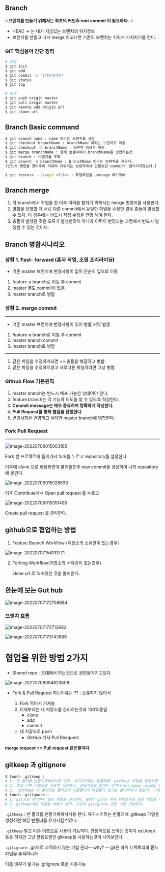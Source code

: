 ## Branch 

🔥**브랜치를 만들기 위해서는 최초의 커밋즉 root commit 이 필요하다.** 🔥

- HEAD -> 는 내가 지금있는 브랜치의 위치정보
- 브랜치를 만들고 나서 merge 하고나면 기존의 브랜치는 지워서 가지치기를 한다. 

### GIT 핵심용어 간단 정리

```bash
# 로컬
$ git init
$ git add
$ git commit -m 'z커밋메시지'
$ git status
$ git log

# 원격
$ git push origin master
$ git pull origin master
$ git remote add origin url
$ git clone url
```

## Branch Basic command

```bash
$ git branch name : name 이라는 브랜치를 생성
$ git checkout branchName : branchName 이라는 브랜치로 이동
$ git checkout -b branchName : 브랜치 생성후 이동
$ git merge branchName : 현재 브랜치에서 branchName을 병합하는것
$ git branch : 브랜치를 조회
$ git branch -d branchName : branchName 이라는 브랜치를 지운다. 
(반드시 병합을 한이후에 지워야 지워지는 브랜치에서 만들었던 commit이 없어지지않는다.)

$ git restore --staged <file> : 특정파일을 unstage 하기위해
```

## Branch merge

1. 각 branch에서 작업을 한 이후 이력을 합치기 위해서는 merge 명령어를 사용한다.
2. 병합을 진행할 때 서로 다른 commit에서 동일한 파일을 수정한 경우 충돌이 발생할 수 있다. 이 경우에는 반드시 직접 수정을 진행 해야 한다.
3. 충돌이 발생한 것은 오류가 발생한것이 아니라 이력이 변경되는 과정에서 반드시 발생할 수 있는 것이다.

## Branch 병합시나리오

###  상황 1. Fast- forward (혼자 작업, 조원 프리라이딩)

- 기존 master 브랜치에 변경사항이 없어 단순히 앞으로 이동

1. feature-a branch로 이동 후 commit
2. master 별도 commit이 없음
3. master branch로 병합

### 상황 2. merge commit

---

- 기존 master 브랜치에 변경사항이 있어 병합 커밋 발생

1. feature-a branch로 이동 후 commit
2. master branch commit
3. master branch로 병합

---

1. 같은 파일을 수정하게되면 => 충돌을 해결하고 병합
2. 같은 파일을 수정하지않고 서로다른 파일이라면 그냥 병합

### Github Flow 기본원칙

1. master branch는 반드시 배포 가능한 상태여야 한다.
2. feature branch는 각 기능의 의도를 알 수 있도록 작성한다.
3. **Commit message는 매우 중요하며 명확하게 작성한다.**
4. **Pull Request를 통해 협업을 진행한다.**
5. 변경사항을 반영하고 싶다면 master branch에 병합한다.

### Fork Pull Request

---

![image-20220709015003185](Git_branch.assets/image-20220709015003185.png)

Fork 할 프로젝트에 들어가서 fork를 누르고 repository를 설정한다.

이후에 clone 으로 바탕화면에 불러들인후 new commit을 생성하여 나의 repository에 올린다.

![image-20220709015028593](Git_branch.assets/image-20220709015028593.png)

이후 Contribute에서 Open pull request 를 누르고

![image-20220709015051485](Git_branch.assets/image-20220709015051485.png)

Create pull request 를 클릭한다.

## github으로 협업하는 방법

1. Feature Beanch Workflow (저장소의 소유권이 있는경우)

![image-20220707154131771](Git_branch.assets/image-20220707154131771.png)



2. Forking Workflow(저장소의 서유권이 없는경우)

   clone url 로 fork했던 것을 불러온다.

## 한눈에 보는 Gut hub

![image-20220707172758684](Git_branch.assets/image-20220707172758684.png)

### 브랜치 흐름

![image-20220707172713682](Git_branch.assets/image-20220707172713682.png)

![image-20220707173143669](Git_branch.assets/image-20220707173143669.png)

# 협업을 위한 방법 2가지

- Shared repo : 초대해서 하는것으로 권한을가지고있다

![image-20220708094823808](Git_branch.assets/image-20220708094823808-16572791935581.png)

- Fork & Pull Request 하는이유는 ?? : 소유하지 않아서 

  1. Fork 찍어서 가져옴
  2. 이제부터는 내 저장소를 관리하는것과 100%동일
     - clone
     - add
     - commit
   - 내 저장소로 push
     - GitHub 가서 Pull Resquest


**merge request == Pull request 같은말이다**



## gitkeep 과 gitignore

```bash
$ touch .gitkeep : 
# 1. 빈 폴더를 만들기위해서사용 한다. 유지시키려는 빈폴더에 .gitkeep 파일을 생성하면 해당 빈폴더를 유지시킬수있다. 
# 2. 말고 다른 이름으로 사용이 가능하다. 관용적으로 쓰이는 것이다 ex).keep .dummy 등등 다 사용가능하지만 그냥 관용표현인 		 gitkeep을 사용하는것이 좋다.
# 3. .gitkeep 이 들어있는 폴더안의 다른폴더의 파일들의 링크는 불러와지지 않는다. 그래서 링크를 걸어야 하는 곳은 사용금지
$ touch .gitignore :
# 1. git으로 추적하지 않는 파일을 관리한다. WHY? git은 하위 디렉토리의 모든 파일을 추적하기 때문에
# 2. gitkeep처럼 이름을 바꿀수 없다. 오로지 gitignore 로만 사용 가능하다.
```



``.gitkeep`` : 빈 폴더를 만들기위해서사용 한다. 유지시키려는 빈폴더에 .gitkeep 파일을 생성하면 해당 빈폴더를 유지시킬수있다. 

``.gitkeep`` 말고 다른 이름으로 사용이 가능하다. 관용적으로 쓰이는 것이다 ex).keep 등등 하지만 그냥 관용표현인 gitkeep을 사용하는것이 나아보인다.

``.gitignore`` : git으로 추적하지 않는 파일 관리-- why? -- git은 하위 디렉토리의 몯느 파일을 추적하니까

이름 바꾸기 불가능 .gitignore 로만 사용가능